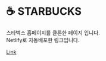 # ☕ STARBUCKS

스타벅스 홈페이지를 클론한 페이지 입니다.<br/>
Netlify로 자동배포한 링크입니다.

[Link](https://phenomenal-centaur-724403.netlify.app/)

